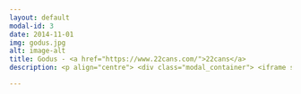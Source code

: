 ```yaml
---
layout: default
modal-id: 3
date: 2014-11-01
img: godus.jpg
alt: image-alt
title: Godus - <a href="https://www.22cans.com/">22cans</a>
description: <p align="centre"> <div class="modal_container"> <iframe src="https://www.youtube.com/embed/97ZRSpfQX_M?rel=0" frameborder="0" allow="autoplay; encrypted-media" allowfullscreen class="modal_video"></iframe> </div> </p> <p align="left">  The 2nd project I worked on at 22cans. Selected by Apple as 'App Store Best of 2014', and received over 25 million downloads. <br/> <br/> I worked on the majority of gameplay features, including the settlements house-clumping, and the 'land manipulation' feature. For the latter, I designed a custom algorithm for applying user deformations to a procedural terrain. <br/> <br/> Other responsibilities included gameplay features, user input, multi-threaded spatial partitioning, and profiling & optimisation. <br/> <br/> </p> <p align="centre"> <a href="https://itunes.apple.com/gb/app/godus/id815181808?mt=8"> <img border="0" alt="Godus iOS" src="img/portfolio/apple_button.png"> </a> <a href="https://play.google.com/store/apps/details?id=com.mobage.ww.a1912.Godus_Android"> <img border="0" alt="Godus Android" src="img/portfolio/google_button.png"> </a> </p> 

---
```

